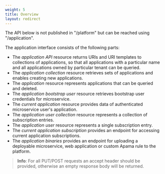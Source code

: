 ```yaml
---
weight: 5
title: Overview
layout: redirect
---
```

The API below is not published in "/platform" but can be reached using "/application".

The application interface consists of the following parts:

-   The *application API* resource returns URIs and URI templates to collections of applications, so that all applications with a particular name and all applications owned by particular tenant can be queried.
-   The *application collection* resource retrieves sets of applications and enables creating new applications.
-   The *application* resource represents applications that can be queried and deleted.
-   The *application bootstrap user* resource retrieves bootstrap user credentials for microservice.
-   The *current application* resource provides data of authenticated microservice user's application. 
-   The *application user collection* resource represents a collection of subscription entries.
-   The *application user* resource represents a single subscription entry.
-   The *current application subscription* provides an endpoint for accessing current application subscriptions.
-   The *application binaries* provides an endpoint for uploading a deployable microservice, web application or custom Apama rule to the platform.

> **Info**: For all PUT/POST requests an accept header should be provided, otherwise an empty response body will be returned.
